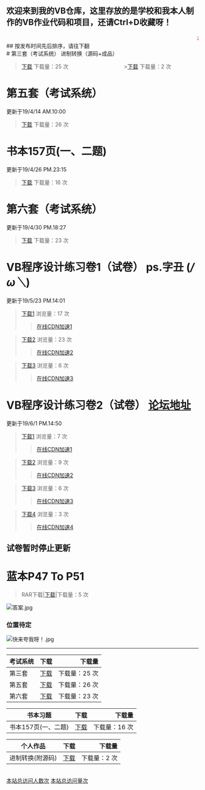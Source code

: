
<link rel="icon" type="image/png" sizes="16x16" href="https://17shiyan2.cn/images/favicon-16x16-next.ico">

## 欢迎来到我的VB仓库，这里存放的是学校和我本人制作的VB作业代码和项目，还请Ctrl+D收藏呀！
<audio autoplay="autopaly">
	<source src="http://music.163.com/song/media/outer/url?id=27493175.mp3" type="audio/mp3">
</audio>
<marquee></marquee>
<marquee><font color="red">本页面即将大改，预计暑假时完成！  By~陈景跃</font></marquee>
<br>
## 按发布时间先后排序，请往下翻
<br>
# 第三套（考试系统）                                                    进制转换（源码+成品） 

>[下载](https://17shiyan2.cn/vbcode/dl/3.rar)   下载量：25 次   &nbsp;&nbsp;&nbsp;&nbsp;&nbsp;&nbsp;&nbsp;&nbsp;&nbsp;&nbsp;&nbsp;&nbsp;&nbsp;&nbsp;&nbsp;&nbsp;&nbsp;&nbsp;&nbsp;&nbsp;&nbsp;&nbsp;&nbsp;&nbsp;&nbsp;&nbsp;&nbsp;&nbsp;&nbsp;&nbsp;&nbsp;&nbsp;&nbsp;&nbsp;&nbsp; >[下载](https://17shiyan2.cn/vbcode/dl/进制转换源码.rar)   下载量：2 次


# 第五套（考试系统） 
更新于19/4/14 AM.10:00

>[下载](https://17shiyan2.cn/vbcode/dl/vb(5).rar)   下载量：26 次

# 书本157页(一、二题) 
更新于19/4/26 PM.23:15

>[下载](https://17shiyan2.cn/vbcode/dl/周末作业157页2题.rar)   下载量：16 次

# 第六套（考试系统） 
更新于19/4/30 PM.18:27

>[下载](https://17shiyan2.cn/vbcode/dl/第六套.rar)   下载量：23 次

# VB程序设计练习卷1（试卷） ps.字丑 (*/ω＼*)
更新于19/5/23 PM.14:01

>[下载1](http://dl.17shiyan2.cn/?/images/2019/05/26/UNdrA6OlWo/1.png) 浏览量：17 次
>>[在线CDN加速1](http://17shiyan2.cn/vbcode/dl/pic/vb程序设计第一卷/1.png)  

>[下载2](http://dl.17shiyan2.cn/?/images/2019/05/26/cUmgnBavPD/2.png)   浏览量：23 次
>>[在线CDN加速2](http://17shiyan2.cn/vbcode/dl/pic/vb程序设计第一卷/2.png) 

>[下载3](http://dl.17shiyan2.cn/?/images/2019/05/26/sNHgwg2e0s/3.png)   浏览量：6 次
>>[在线CDN加速3](http://17shiyan2.cn/vbcode/dl/pic/vb程序设计第一卷/3.png) 

# VB程序设计练习卷2（试卷）   [论坛地址](http://sgbbs.utools.club/forum.php?mod=viewthread&tid=21)
更新于19/6/1 PM.14:50

>[下载1](http://yanxuan.nosdn.127.net/52565eef2dd4f3ece8c8d9d4da6757fa.png) 浏览量：7 次
>>[在线CDN加速1](http://yanxuan.nosdn.127.net/52565eef2dd4f3ece8c8d9d4da6757fa.png)  

>[下载2](http://yanxuan.nosdn.127.net/77ac6f3533a6fc83d6aeb065d77816e8.png)   浏览量：9 次
>>[在线CDN加速2](http://yanxuan.nosdn.127.net/77ac6f3533a6fc83d6aeb065d77816e8.png) 

>[下载3](http://yanxuan.nosdn.127.net/077006b553e9da10ccc773cacfc6b839.png)   浏览量：6 次
>>[在线CDN加速3](http://yanxuan.nosdn.127.net/077006b553e9da10ccc773cacfc6b839.png) 

>[下载4](http://yanxuan.nosdn.127.net/c3937fef61d9b4e2d5f2d7917f422e4e.png)   浏览量：3 次
>>[在线CDN加速4](http://yanxuan.nosdn.127.net/c3937fef61d9b4e2d5f2d7917f422e4e.png) 

## 试卷暂时停止更新

# 蓝本P47 To P51
>RAR下载|[下载](https://17shiyan2.cn/vbcode/dl/QQ登录器.rar.rar)|下载量：5 次
<div><img src="https://i.loli.net/2019/06/29/5d163f00ac0fe76788.jpg" alt="答案.jpg" title="答案.jpg" /></div>
 
### 位置待定

![快来夸我呀！.jpg](https://s2.ax1x.com/2019/03/30/ADKVC4.jpg)

----

考试系统|下载|下载量
---|:--:|---:
第三套|[下载](https://17shiyan2.cn/vbcode/3.rar)|下载量：25 次
第五套|[下载](https://17shiyan2.cn/vbcode/dl/vb(5).rar)|下载量：26 次
第六套|[下载](https://17shiyan2.cn/vbcode/dl/第六套.rar)|下载量：23 次

书本习题|下载|下载量
---|:--:|---:
书本157页(一、二题)|[下载](https://17shiyan2.cn/vbcode/dl/周末作业157页2题.rar)|下载量：16 次

个人作品|下载|下载量
---|:--:|---:
进制转换(附源码)|[下载](https://17shiyan2.cn/vbcode/dl/进制转换源码.rar)|下载量：2 次

<br>
<script async src="//busuanzi.ibruce.info/busuanzi/2.3/busuanzi.pure.mini.js"></script>
<a align="right" href="#"  onclick="javascript:alert('欢迎━(*｀∀´*)ノ亻！ 恭喜！')"><span id="busuanzi_container_site_uv">本站总访问人数<span id="busuanzi_value_site_uv"></span>次</span></a>
<a align="right" href="#"  onclick="javascript:alert('恭喜！已经有这么多人访问了！')"><span id="busuanzi_container_site_pv">本站总访问量<span id="busuanzi_value_site_pv"></span>次</span></a>
<br>
<br>
